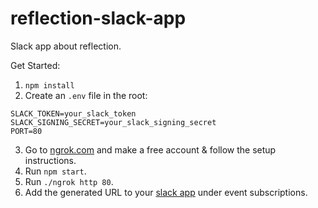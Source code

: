 # reflection-slack-app
Slack app about reflection. 


Get Started: 

1. `npm install` 
2. Create an `.env` file in the root:

```
SLACK_TOKEN=your_slack_token
SLACK_SIGNING_SECRET=your_slack_signing_secret
PORT=80
```

3. Go to [ngrok.com](https://ngrok.com) and make a free account & follow the setup instructions. 
4. Run `npm start`.
5. Run `./ngrok http 80`.
6. Add the generated URL to your [slack app](https://api.slack.com/apps/) under event subscriptions. 

